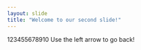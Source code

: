 ```yaml
---
layout: slide
title: "Welcome to our second slide!"
---
```

123455678910
Use the left arrow to go back!
